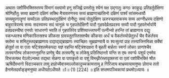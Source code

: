 

  
अथातः पशोर्विभक्तिस्तस्य विभागं वक्ष्यामो हनू सजिह्वे प्रस्तोतुः श्येनं वक्ष उद्गातुः कण्ठः काकुद्रः प्रतिहर्तुर्दक्षिणा श्रोणिर्होतुः सव्या ब्रह्मणो दक्षिणं सक्थि मैत्रावरुणस्य सव्यं ब्राह्मणाच्छंसिनो दक्षिणं पार्श्वं सांसमध्वर्योः सव्यमुपगातॄणां सव्योंऽसः प्रतिप्रस्थातुर्दक्षिणं दोर्नेष्टुः सव्यं पोतुर्दक्षिण ऊरुरच्छावाकस्य सव्य आग्नीध्रस्य दक्षिणो बाहुरात्रेयस्य सव्यः सदस्यस्य सदं चानूकं च गृहपतेर्दक्षिणौ पादौ गृहपदेर्व्रतप्रदस्य सव्यौ पादौ गृहपतेर्भार्यायै व्रतप्रदस्यौष्ठ एनयोः साधारणो भवति तं गृहपतिरेव प्रशिंष्याज्जाघनीं पत्नीभ्यो हरन्ति तां ब्राह्मणाय दद्युः स्कन्ध्याश्च मणिकास्तिस्रश्च कीकसा ग्रावस्तुतस्तिस्रश्चैव कीकसा अर्धं च वैकर्तस्योन्नेतुरर्धं चैव वैकर्तस्य क्लोमा च शमितुस्तद्ब्राह्मणाय दद्याद्यद्यब्राह्मणः स्याच्छिरः सुब्रह्मण्यायै यः श्वःसुत्यां प्राह तस्याजिनमिळा सर्वेषां होतुर्वा ता वा एताः षट्त्रिंशतमेकपदा यज्ञं वहन्ति षट्त्रिंशदक्षरा वै बृहती बार्हताः स्वर्गा लोकाः प्राणांश्चैव तत्स्वर्गांश्च लोकानाप्नुवन्ति प्राणेषु चैव तत्स्वर्गेषु च लोकेषु प्रतितिष्ठन्तो यन्ति स एषः स्वर्ग्यः पशुर्य एनमेव विभजत्यथ येऽतोऽन्यथा तद्यथा सेळगा वा पापकृतो वा पशुं विमथ्नीरंस्तादृक्तत्तां वा एतां पशोर्विभक्तिं श्रौत ऋषिर्देवभागो विदाञ्चकार तामु हाप्रोच्यैवास्माल्लोकादुच्चक्रामत्तामु ह गिरिजाय बाभ्रव्यायामनुष्यः प्रोवाच ततो हैनामेतदर्वाङ्ङ्मनुष्या अधीयतेऽधीयते ॥1॥ (1) [224] ॥ इति सप्तमपञ्चिकायां प्रथमोऽध्यायः ॥  
